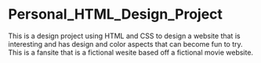 # Personal_HTML_Design_Project

This is a design project using HTML and CSS to design a website that is interesting and has design and color aspects that can become fun to try. This is a fansite that is a fictional wesite based off a fictional movie website.
